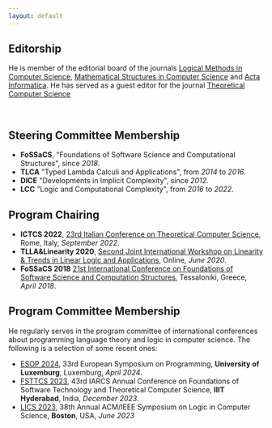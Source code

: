 ```yaml
---
layout: default
---
```


## Editorship
<p class="indentfirst">He is member of the editorial board of the journals <a href="https://lmcs.episciences.org">Logical Methods in Computer Science</a>, <a href="https://www.cambridge.org/core/journals/mathematical-structures-in-computer-science">Mathematical Structures in Computer Science</a> and <a href="https://www.springer.com/journal/236">Acta Informatica</a>. He has served as a guest editor for the journal <a href="https://www.sciencedirect.com/journal/theoretical-computer-science">Theoretical Computer Science</a></p>
<br>

## Steering Committee Membership
<ul>
<li> <b>FoSSaCS</b>, "Foundations of Software Science and Computational Structures", since <em>2018</em>.</li>
<li> <b>TLCA</b> "Typed Lambda Calculi and Applications", from <em>2014</em> to <em>2016</em>.</li>
<li> <b>DICE</b> "Developments in Implicit Complexity", since <em>2012</em>.</li>
<li> <b>LCC</b> "Logic and Computational Complexity", from <em>2016</em> to <em>2022</em>.</li>
</ul>

## Program Chairing
<ul>
<li> <b>ICTCS 2022</b>, <a href="https://easyconferences.eu/ictcs2022/">23rd Italian Conference on Theoretical Computer Science</a>, Rome, Italy, <em>September 2022</em>.</li>
<li> <b>TLLA&Linearity 2020</b>, <a href="https://easyconferences.eu/ictcs2022/">Second Joint International Workshop on Linearity & Trends in Linear Logic and Applications</a>, Online, <em>June 2020</em>.</li>
<li> <b>FoSSaCS 2018</b> <a href="https://www.etaps.org/2018/fossacs">21st International Conference on Foundations of Software Science and Computation Structures</a>, Tessaloniki, Greece, <em>April 2018</em>.</li>
</ul>

## Program Committee Membership
<p class="indentfirst">He regularly serves in the program committee of international conferences about programming language theory and logic in computer science. The following is a selection of some recent ones:
<ul>
<li> <a href="https://etaps.org/2024/conferences/esop/">ESOP 2024</a>, 33rd European Symposium on Programming, <b>University of Luxemburg</b>, Luxemburg, <em>April 2024</em>.</li>
<li> <a href="https://www.fsttcs.org.in/2023/">FSTTCS 2023</a>, 43rd IARCS Annual Conference on Foundations of Software Technology and Theoretical Computer Science, <b>IIIT Hyderabad</b>, India, <em>December 2023</em>.</li>
<li> <a href="https://lics.siglog.org/lics23/">LICS 2023</a>, 38th Annual ACM/IEEE Symposium on Logic in Computer Science, <b>Boston</b>, USA, <em>June 2023</
</ul>
</p>